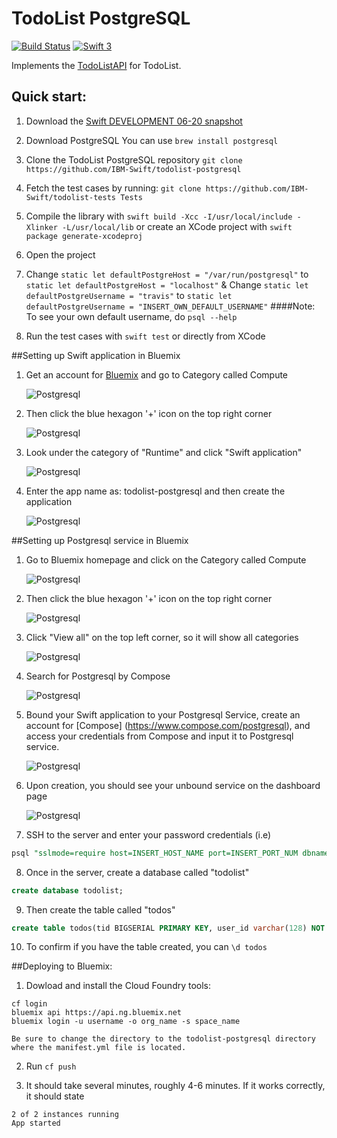 # TodoList PostgreSQL

[![Build Status](https://travis-ci.org/IBM-Swift/TodoList-PostgreSQL.svg?branch=master)](https://travis-ci.org/IBM-Swift/TodoList-PostgreSQL) [![Swift 3](https://img.shields.io/badge/Swift-3.0%20RELEASE-orange.svg?style=flat)](https://swift.org/download/#snapshots)

Implements the [TodoListAPI](https://github.com/IBM-Swift/todolist-api) for TodoList.

## Quick start:

1. Download the [Swift DEVELOPMENT 06-20 snapshot](https://swift.org/download/#snapshots)

2. Download PostgreSQL
  You can use `brew install postgresql`

3. Clone the TodoList PostgreSQL repository
  `git clone https://github.com/IBM-Swift/todolist-postgresql`

4. Fetch the test cases by running:
  `git clone https://github.com/IBM-Swift/todolist-tests Tests`

5. Compile the library with `swift build -Xcc -I/usr/local/include -Xlinker -L/usr/local/lib` or create an XCode project with `swift package generate-xcodeproj`

6. Open the project

7. Change ```static let defaultPostgreHost = "/var/run/postgresql"``` to ```static let defaultPostgreHost = "localhost"``` & Change ```static let defaultPostgreUsername = "travis"``` to ```static let defaultPostgreUsername = "INSERT_OWN_DEFAULT_USERNAME"```
    ####Note: To see your own default username, do `psql --help`

6. Run the test cases with `swift test` or directly from XCode

##Setting up Swift application in Bluemix

1. Get an account for [Bluemix](https://new-console.ng.bluemix.net/?direct=classic) and go to Category called Compute

    ![Postgresql](Images/ClickCompute.png)

2. Then click the blue hexagon '+' icon on the top right corner

    ![Postgresql](Images/BlueHexagon+.png)

3. Look under the category of "Runtime" and click "Swift application"

    ![Postgresql](Images/LookForSwiftApp.png)

4. Enter the app name as: todolist-postgresql and then create the application

    ![Postgresql](Images/CreateSwiftApp.png)

##Setting up Postgresql service in Bluemix

1. Go to Bluemix homepage and click on the Category called Compute

    ![Postgresql](Images/ClickCompute.png)

2. Then click the blue hexagon '+' icon on the top right corner

    ![Postgresql](Images/BlueHexagon+.png)

3. Click "View all" on the top left corner, so it will show all categories

    ![Postgresql](Images/ClickViewAll.png)

4. Search for Postgresql by Compose

    ![Postgresql](Images/SearchForPostgresql.png)

5. Bound your Swift application to your Postgresql Service, create an account for [Compose] (https://www.compose.com/postgresql), and access your credentials from Compose and input it to Postgresql service.

    ![Postgresql](Images/CreatePostgresqlService.png)

6. Upon creation, you should see your unbound service on the dashboard page

    ![Postgresql](Images/Todolist-postgresql.png)

7. SSH to the server and enter your password credentials (i.e)

  ```sql
  psql "sslmode=require host=INSERT_HOST_NAME port=INSERT_PORT_NUM dbname=compose user=admin"
  ```

8. Once in the server, create a database called "todolist"

  ```sql
  create database todolist;
  ```

9. Then create the table called "todos"

  ```sql
  create table todos(tid BIGSERIAL PRIMARY KEY, user_id varchar(128) NOT NULL, title varchar(256) NOT NULL, completed boolean NOT NULL, ordering INTEGER NOT NULL);
  ```

10. To confirm if you have the table created, you can ```\d todos```

##Deploying to Bluemix:

1. Dowload and install the Cloud Foundry tools:

  ```
  cf login
  bluemix api https://api.ng.bluemix.net
  bluemix login -u username -o org_name -s space_name
  ```

  ```
  Be sure to change the directory to the todolist-postgresql directory where the manifest.yml file is located.
  ```

2. Run ```cf push```

3. It should take several minutes, roughly 4-6 minutes. If it works correctly, it should state

  ```
  2 of 2 instances running
  App started
  ```
